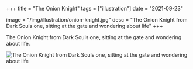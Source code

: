 +++
title = "The Onion Knight"
tags = ["illustration"]
date = "2021-09-23"

image = "/img/illustration/onion-knight.jpg"
desc = "The Onion Knight from Dark Souls one, sitting at the gate and wondering about life"
+++

The Onion Knight from Dark Souls one, sitting at the gate and wondering about life.

![The Onion Knight from Dark Souls one, sitting at the gate and wondering about life](/img/illustration/onion-knight.jpg "The Onion Knight from Dark Souls one, sitting at the gate and wondering about life")
